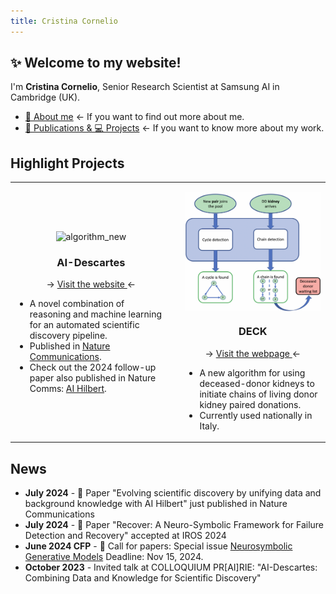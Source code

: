 ```yaml
---
title: Cristina Cornelio
---
```


## ✨ Welcome to my website! 
I'm **Cristina Cornelio**, Senior Research Scientist at Samsung AI in Cambridge (UK). 
* <a href="https://corneliocristina.github.io/about.html" style="display: inline" > 👤 About me</a> &larr; If you want to find out more about me.
* <a href="https://corneliocristina.github.io/publications.html" style="display: inline" class="button"> 📖 Publications & 💻 Projects</a> &larr; If you want to know more about my work.


## Highlight Projects

<table>
   <tr>
      <td>
            <p align="center"> <img align="center" width="300" src="figures/Figure1.png" alt="algorithm_new"/> </p> 
            <h3 align="center" > AI-Descartes </h3>
         <p align="center">  &rarr; <a href="https://ai-descartes.github.io/"> Visit the website </a> &larr; </p>
            <ul>
               <li> A novel combination of reasoning and machine learning for an automated scientific discovery pipeline. </li>
               <li> Published in <a href="https://www.nature.com/articles/s41467-023-37236-y">Nature Communications</a>. </li>
               <li> Check out the 2024 follow-up paper also published in Nature Comms: <a href="https://ai-hilbert.github.io">AI Hilbert</a>. </li>
            </ul> 
      </td>
      <td> </td>
      <td> 
            <p align="center"> <img align="center" width="300" src="figures/algorithm_new.png" alt="algorithm_new"/> </p> 
            <h3 align="center"> DECK </h3>
            <p align="center"> &rarr; <a href="https://corneliocristina.github.io/DECK.html"> Visit the webpage </a> &larr; </p>
            <ul>
               <li> A new algorithm for using deceased-donor kidneys to initiate chains of living donor kidney paired donations. </li>
               <li> Currently used nationally in Italy. </li>
         </ul>
      </td>
   </tr>
</table>

## News 
* **July 2024** - 🎉 Paper "Evolving scientific discovery by unifying data and background knowledge with AI Hilbert" just published in Nature Communications
* **July 2024** - 🎉 Paper "Recover: A Neuro-Symbolic Framework for Failure Detection and Recovery" accepted at IROS 2024
* **June 2024 CFP** - 📣 Call for papers: Special issue [Neurosymbolic Generative Models](https://neurosymbolic-ai-journal.com/content/call-papers-special-issue-neurosymbolic-generative-models) Deadline: Nov 15, 2024.
* **October 2023** - Invited talk at COLLOQUIUM PR[AI]RIE: "AI-Descartes: Combining Data and Knowledge for Scientific Discovery"
